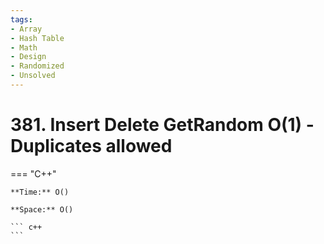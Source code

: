 ```yaml
---
tags:
- Array
- Hash Table
- Math
- Design
- Randomized
- Unsolved
---
```



# 381. Insert Delete GetRandom O(1) - Duplicates allowed

=== "C++"

    **Time:** O()

    **Space:** O()

    ``` c++
    ```